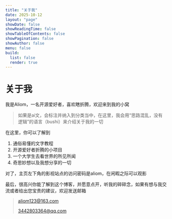 ```yaml
---
title: "关于我"
date: 2025-10-12
layout: "page"
showDate: false
showReadingTime: false
showTableOfContents: false
showPagination: false
showAuthor: false
menu: false
build:
  list: false
  render: true
---
```




# 关于我

我是Aliom，一名开源爱好者，喜欢瞎折腾，欢迎来到我的小窝

> 如果是ai文，会标注并纳入到分类当中，在这里，我会用“思路混乱，没有逻辑”的语言（bushi）来介绍关于我的一切

在这里，你可以了解到

1. 通俗易懂的文字教程
2. 开源爱好者折腾的小项目
3. 一个大学生去看世界的所见所闻
4. 奇思妙想以及我想分享的一切

对了，主页左下角的影视站点的访问密码是aliom，在闲暇之际可以观影

最后，很高兴你能了解到这个博客，并愿意点开，听我的碎碎念，如果有想与我交流或者给出您宝贵的建议，欢迎发送邮箱

>aliom123@163.com
>
>3442803364@qq.com

